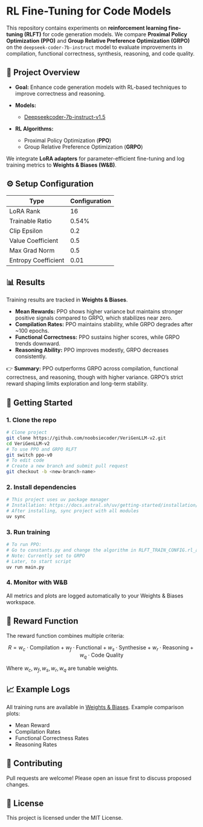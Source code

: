# RL Fine-Tuning for Code Models

This repository contains experiments on **reinforcement learning fine-tuning (RLFT)** for code generation models. We compare **Proximal Policy Optimization (PPO)** and **Group Relative Preference Optimization (GRPO)** on the `deepseek-coder-7b-instruct` model to evaluate improvements in compilation, functional correctness, synthesis, reasoning, and code quality.

## 📌 Project Overview

* **Goal:** Enhance code generation models with RL-based techniques to improve correctness and reasoning.
* **Models:**

  * [Deepseekcoder-7b-instruct-v1.5](https://huggingface.co/deepseek-ai/deepseek-coder-7b-instruct-v1.5)
* **RL Algorithms:**

  * Proximal Policy Optimization (**PPO**)
  * Group Relative Preference Optimization (**GRPO**)

We integrate **LoRA adapters** for parameter-efficient fine-tuning and log training metrics to **Weights & Biases (W\&B)**.

## ⚙️ Setup Configuration

| **Type**            | **Configuration** |
| ------------------- | ----------------- |
| LoRA Rank           | 16                |
| Trainable Ratio     | 0.54%             |
| Clip Epsilon        | 0.2               |
| Value Coefficient   | 0.5               |
| Max Grad Norm       | 0.5               |
| Entropy Coefficient | 0.01              |

## 📊 Results

Training results are tracked in **Weights & Biases**.

* **Mean Rewards:** PPO shows higher variance but maintains stronger positive signals compared to GRPO, which stabilizes near zero.
* **Compilation Rates:** PPO maintains stability, while GRPO degrades after \~100 epochs.
* **Functional Correctness:** PPO sustains higher scores, while GRPO trends downward.
* **Reasoning Ability:** PPO improves modestly, GRPO decreases consistently.

👉 **Summary:** PPO outperforms GRPO across compilation, functional correctness, and reasoning, though with higher variance. GRPO’s strict reward shaping limits exploration and long-term stability.

## 🚀 Getting Started

### 1. Clone the repo

```bash
# Clone project
git clone https://github.com/noobsiecoder/VeriGenLLM-v2.git
cd VeriGenLLM-v2
# To use PPO and GRPO RLFT
git switch ppo-v0
# To edit code
# Create a new branch and submit pull request
git checkout -b <new-branch-name>
```

### 2. Install dependencies

```bash
# This project uses uv package manager
# Installation: https://docs.astral.sh/uv/getting-started/installation/
# After installing, sync project with all modules
uv sync
```

### 3. Run training

```bash
# To run PPO:
# Go to constants.py and change the algorithm in RLFT_TRAIN_CONFIG.rl_algorithm dict
# Note: Currently set to GRPO
# Later, to start script
uv run main.py
```

### 4. Monitor with W\&B

All metrics and plots are logged automatically to your Weights & Biases workspace.

## 🧪 Reward Function

The reward function combines multiple criteria:

$$
R = w_c \cdot \text{Compilation} + 
    w_f \cdot \text{Functional} + 
    w_s \cdot \text{Synthesise} + 
    w_r \cdot \text{Reasoning} + 
    w_q \cdot \text{Code Quality}
$$

Where $w_c, w_f, w_s, w_r, w_q$ are tunable weights.

## 📈 Example Logs

All training runs are available in [Weights & Biases](https://wandb.ai/). Example comparison plots:

* Mean Reward
* Compilation Rates
* Functional Correctness Rates
* Reasoning Rates

## 🤝 Contributing

Pull requests are welcome! Please open an issue first to discuss proposed changes.

## 📜 License

This project is licensed under the MIT License.
